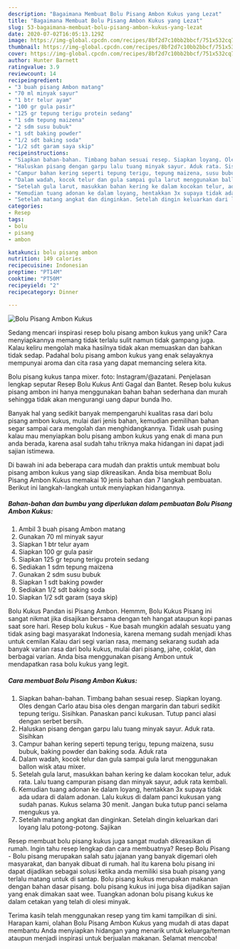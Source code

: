 ```yaml
---
description: "Bagaimana Membuat Bolu Pisang Ambon Kukus yang Lezat"
title: "Bagaimana Membuat Bolu Pisang Ambon Kukus yang Lezat"
slug: 53-bagaimana-membuat-bolu-pisang-ambon-kukus-yang-lezat
date: 2020-07-02T16:05:13.129Z
image: https://img-global.cpcdn.com/recipes/8bf2d7c10bb2bbcf/751x532cq70/bolu-pisang-ambon-kukus-foto-resep-utama.jpg
thumbnail: https://img-global.cpcdn.com/recipes/8bf2d7c10bb2bbcf/751x532cq70/bolu-pisang-ambon-kukus-foto-resep-utama.jpg
cover: https://img-global.cpcdn.com/recipes/8bf2d7c10bb2bbcf/751x532cq70/bolu-pisang-ambon-kukus-foto-resep-utama.jpg
author: Hunter Barnett
ratingvalue: 3.9
reviewcount: 14
recipeingredient:
- "3 buah pisang Ambon matang"
- "70 ml minyak sayur"
- "1 btr telur ayam"
- "100 gr gula pasir"
- "125 gr tepung terigu protein sedang"
- "1 sdm tepung maizena"
- "2 sdm susu bubuk"
- "1 sdt baking powder"
- "1/2 sdt baking soda"
- "1/2 sdt garam saya skip"
recipeinstructions:
- "Siapkan bahan-bahan. Timbang bahan sesuai resep. Siapkan loyang. Oles dengan Carlo atau bisa oles dengan margarin dan taburi sedikit tepung terigu. Sisihkan. Panaskan panci kukusan. Tutup panci alasi dengan serbet bersih."
- "Haluskan pisang dengan garpu lalu tuang minyak sayur. Aduk rata. Sisihkan"
- "Campur bahan kering seperti tepung terigu, tepung maizena, susu bubuk, baking powder dan baking soda. Aduk rata"
- "Dalam wadah, kocok telur dan gula sampai gula larut menggunakan ballon wisk atau mixer."
- "Setelah gula larut, masukkan bahan kering ke dalam kocokan telur, aduk rata. Lalu tuang campuran pisang dan minyak sayur, aduk rata kembali."
- "Kemudian tuang adonan ke dalam loyang, hentakkan 3x supaya tidak ada udara di dalam adonan. Lalu kukus di dalam panci kukusan yang sudah panas. Kukus selama 30 menit. Jangan buka tutup panci selama mengukus ya."
- "Setelah matang angkat dan dinginkan. Setelah dingin keluarkan dari loyang lalu potong-potong. Sajikan"
categories:
- Resep
tags:
- bolu
- pisang
- ambon

katakunci: bolu pisang ambon 
nutrition: 149 calories
recipecuisine: Indonesian
preptime: "PT14M"
cooktime: "PT50M"
recipeyield: "2"
recipecategory: Dinner

---
```



![Bolu Pisang Ambon Kukus](https://img-global.cpcdn.com/recipes/8bf2d7c10bb2bbcf/751x532cq70/bolu-pisang-ambon-kukus-foto-resep-utama.jpg)

Sedang mencari inspirasi resep bolu pisang ambon kukus yang unik? Cara menyiapkannya memang tidak terlalu sulit namun tidak gampang juga. Kalau keliru mengolah maka hasilnya tidak akan memuaskan dan bahkan tidak sedap. Padahal bolu pisang ambon kukus yang enak selayaknya mempunyai aroma dan cita rasa yang dapat memancing selera kita.

Bolu pisang kukus tanpa mixer. foto: Instagram/@azatani. Penjelasan lengkap seputar Resep Bolu Kukus Anti Gagal dan Bantet. Resep bolu kukus pisang ambon ini hanya menggunakan bahan bahan sederhana dan murah sehingga tidak akan mengurangi uang dapur bunda lho.

Banyak hal yang sedikit banyak mempengaruhi kualitas rasa dari bolu pisang ambon kukus, mulai dari jenis bahan, kemudian pemilihan bahan segar sampai cara mengolah dan menghidangkannya. Tidak usah pusing kalau mau menyiapkan bolu pisang ambon kukus yang enak di mana pun anda berada, karena asal sudah tahu triknya maka hidangan ini dapat jadi sajian istimewa.


Di bawah ini ada beberapa cara mudah dan praktis untuk membuat bolu pisang ambon kukus yang siap dikreasikan. Anda bisa membuat Bolu Pisang Ambon Kukus memakai 10 jenis bahan dan 7 langkah pembuatan. Berikut ini langkah-langkah untuk menyiapkan hidangannya.

<!--inarticleads1-->

##### Bahan-bahan dan bumbu yang diperlukan dalam pembuatan Bolu Pisang Ambon Kukus:

1. Ambil 3 buah pisang Ambon matang
1. Gunakan 70 ml minyak sayur
1. Siapkan 1 btr telur ayam
1. Siapkan 100 gr gula pasir
1. Siapkan 125 gr tepung terigu protein sedang
1. Sediakan 1 sdm tepung maizena
1. Gunakan 2 sdm susu bubuk
1. Siapkan 1 sdt baking powder
1. Sediakan 1/2 sdt baking soda
1. Siapkan 1/2 sdt garam (saya skip)


Bolu Kukus Pandan isi Pisang Ambon. Hemmm, Bolu Kukus Pisang ini sangat nikmat jika disajikan bersama dengan teh hangat ataupun kopi panas saat sore hari. Resep bolu kukus - Kue basah mungkin adalah sesuatu yang tidak asing bagi masyarakat Indonesia, karena memang sudah menjadi khas untuk cemilan Kalau dari segi varian rasa, memang sekarang sudah ada banyak varian rasa dari bolu kukus, mulai dari pisang, jahe, coklat, dan berbagai varian. Anda bisa menggunakan pisang Ambon untuk mendapatkan rasa bolu kukus yang legit. 

<!--inarticleads2-->

##### Cara membuat Bolu Pisang Ambon Kukus:

1. Siapkan bahan-bahan. Timbang bahan sesuai resep. Siapkan loyang. Oles dengan Carlo atau bisa oles dengan margarin dan taburi sedikit tepung terigu. Sisihkan. Panaskan panci kukusan. Tutup panci alasi dengan serbet bersih.
1. Haluskan pisang dengan garpu lalu tuang minyak sayur. Aduk rata. Sisihkan
1. Campur bahan kering seperti tepung terigu, tepung maizena, susu bubuk, baking powder dan baking soda. Aduk rata
1. Dalam wadah, kocok telur dan gula sampai gula larut menggunakan ballon wisk atau mixer.
1. Setelah gula larut, masukkan bahan kering ke dalam kocokan telur, aduk rata. Lalu tuang campuran pisang dan minyak sayur, aduk rata kembali.
1. Kemudian tuang adonan ke dalam loyang, hentakkan 3x supaya tidak ada udara di dalam adonan. Lalu kukus di dalam panci kukusan yang sudah panas. Kukus selama 30 menit. Jangan buka tutup panci selama mengukus ya.
1. Setelah matang angkat dan dinginkan. Setelah dingin keluarkan dari loyang lalu potong-potong. Sajikan


Resep membuat bolu pisang kukus juga sangat mudah dikreasikan di rumah. Ingin tahu resep lengkap dan cara membuatnya? Resep Bolu Pisang - Bolu pisang merupakan salah satu jajanan yang banyak digemari oleh masyarakat, dan banyak dibuat di rumah. hal itu karena bolu pisang ini dapat dijadikan sebagai solusi ketika anda memiliki sisa buah pisang yang terlalu matang untuk di santap. Bolu pisang kukus merupakan makanan dengan bahan dasar pisang. bolu pisang kukus ini juga bisa dijadikan sajian yang enak dimakan saat wee. Tuangkan adonan bolu pisang kukus ke dalam cetakan yang telah di olesi minyak. 

Terima kasih telah menggunakan resep yang tim kami tampilkan di sini. Harapan kami, olahan Bolu Pisang Ambon Kukus yang mudah di atas dapat membantu Anda menyiapkan hidangan yang menarik untuk keluarga/teman ataupun menjadi inspirasi untuk berjualan makanan. Selamat mencoba!
